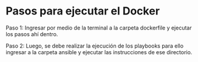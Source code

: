 # Pasos para ejecutar el Docker

Paso 1: Ingresar por medio de la terminal a la carpeta dockerfile y ejecutar los pasos ahí dentro.

Paso 2: Luego, se debe realizar la ejecución de los playbooks para ello ingresar a la carpeta ansible y ejecutar las instrucciones de ese directorio.
